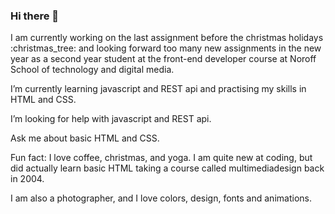 ### Hi there 👋


<p> I am currently working on the last assignment before the christmas holidays :christmas_tree: and looking forward too many new assignments in the new year as a second year student at the front-end developer course at Noroff School of technology and digital media.</p> 
<p>  I’m currently learning javascript and REST api and practising my skills in HTML and CSS.</p> 
<p>  I’m looking for help with javascript and REST api.</p> 
</p> Ask me about basic HTML and CSS.</p> 
 <p> Fun fact: I love coffee, christmas, and yoga. I am quite new at coding, but did actually learn basic HTML taking a course called multimediadesign back in 2004.</p>  
  <p>I am also a photographer, and I love colors, design, fonts and animations.
</p>  
